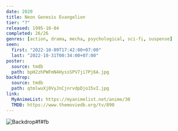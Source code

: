 ```yaml
---
date: 2020
title: Neon Genesis Evangelion
tier: "?"
released: 1995-10-04
completed: 26/26
genres: [action, drama, mecha, psychological, sci-fi, suspense]
seen:
  first: "2022-10-09T17:42:00+07:00"
  last: "2022-10-31T00:34:00+07:00"
poster:
  source: tmdb
  path: bpH2zhPWFmN4HyssSPV7ji7Pj6A.jpg
backdrop:
  source: tmdb
  path: qtmlwuXj0VyJnCjnrvdpDjo15vI.jpg
link:
  MyAnimeList: https://myanimelist.net/anime/30
  TMDB: https://www.themoviedb.org/tv/890
---
```


![Backdrop#f#fb](https://www.themoviedb.org/t/p/original/qtmlwuXj0VyJnCjnrvdpDjo15vI.jpg "Source: TMDB")
